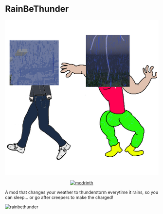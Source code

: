 # RainBeThunder

<p align="center">
  <img title="modicon" height="512" src="src/main/resources/assets/rainbethunder/icon.png">
</p>

<p align="center">
  <a href="https://modrinth.com/mod/rainbethunder" target="_blank">
    <picture>
      <source media="(prefers-color-scheme: dark)" srcset="https://cdn.discordapp.com/attachments/942531943013179422/981898980222967828/Dark.png">
      <img title="modrinth" height="50" src="https://cdn.discordapp.com/attachments/942531943013179422/981898980491423784/Light.png">
    </picture>
  </a>
</p>

A mod that changes your weather to thunderstorm everytime it rains, so you can sleep... or go after creepers to make the charged!

![rainbethunder](https://user-images.githubusercontent.com/89364072/170896347-e4d0b17e-b397-4eaf-a2db-5ee2ed7b8954.gif)
